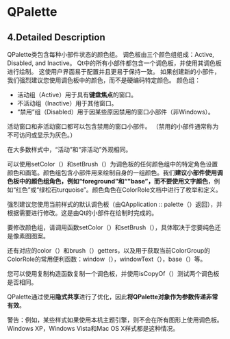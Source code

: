 # QPalette



## 4.Detailed Description

QPalette类包含每种小部件状态的颜色组。 调色板由三个颜色组组成：Active, Disabled, and Inactive。 Qt中的所有小部件都包含一个调色板，并使用其调色板进行绘制。 这使用户界面易于配置并且更易于保持一致。 如果创建新的小部件，我们强烈建议您使用调色板中的颜色，而不是硬编码特定颜色。 颜色组：

- 活动组（Active）用于具有**键盘焦点**的窗口。 
- 不活动组（Inactive）用于其他窗口。
-  “禁用”组（Disabled）用于因某些原因禁用的窗口小部件（非Windows）。

活动窗口和非活动窗口都可以包含禁用的窗口小部件。 （禁用的小部件通常称为不可访问或显示为灰色。）

 在大多数样式中，“活动”和“非活动”外观相同。 

可以使用setColor（）和setBrush（）为调色板的任何颜色组中的特定角色设置颜色和画笔。颜色组包含小部件用来绘制自身的一组颜色。我们**建议小部件使用调色板中的颜色组角色，例如“foreground”和“"base”，而不要使用文字颜色**，例如“红色”或“绿松石turquoise”。颜色角色在ColorRole文档中进行了枚举和定义。

 强烈建议您使用当前样式的默认调色板（由QApplication :: palette（）返回），并根据需要进行修改。这是由Qt的小部件在绘制时完成的。 

要修改颜色组，请调用函数setColor（）和setBrush（），具体取决于您要纯色还是像素图图案。 

还有对应的color（）和brush（）getters，以及用于获取当前ColorGroup的ColorRole的常用便利函数：window（），windowText（），base（）等。

 您可以使用复制构造函数复制一个调色板，并使用isCopyOf（）测试两个调色板是否相同。 

QPalette通过使用**隐式共享**进行了优化，因此**将QPalette对象作为参数传递非常有效**。

警告：例如，某些样式如果使用本机主题引擎，则不会在所有图形上使用调色板。 Windows XP，Windows Vista和Mac OS X样式都是这种情况。